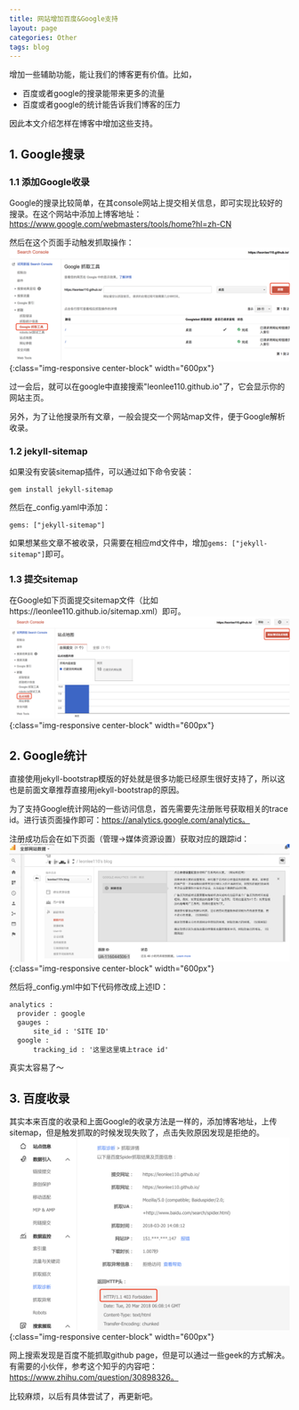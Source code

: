 ```yaml
---
title: 网站增加百度&Google支持
layout: page
categories: Other
tags: blog
---
```


增加一些辅助功能，能让我们的博客更有价值。比如，
- 百度或者google的搜录能带来更多的流量
- 百度或者google的统计能告诉我们博客的压力

因此本文介绍怎样在博客中增加这些支持。

<!-- excerpt -->

## 1. Google搜录
### 1.1 添加Google收录
Google的搜录比较简单，在其console网站上提交相关信息，即可实现比较好的搜录。在这个网站中添加上博客地址：https://www.google.com/webmasters/tools/home?hl=zh-CN

然后在这个页面手动触发抓取操作：
![googlesoulu](/assets/jekyll/google_soulu.png){:class="img-responsive center-block" width="600px"}

过一会后，就可以在google中直接搜索"leonlee110.github.io"了，它会显示你的网站主页。

另外，为了让他搜录所有文章，一般会提交一个网站map文件，便于Google解析收录。

### 1.2 jekyll-sitemap
如果没有安装sitemap插件，可以通过如下命令安装：
```
gem install jekyll-sitemap
```

然后在_config.yaml中添加：
```
gems: ["jekyll-sitemap"]
```

如果想某些文章不被收录，只需要在相应md文件中，增加```gems: ["jekyll-sitemap"]```即可。

### 1.3 提交sitemap
在Google如下页面提交sitemap文件（比如https://leonlee110.github.io/sitemap.xml）即可。
![googlesitemap](/assets/jekyll/google_sitemap.png){:class="img-responsive center-block" width="600px"}

## 2. Google统计
直接使用jekyll-bootstrap模版的好处就是很多功能已经原生很好支持了，所以这也是前面文章推荐直接用jekyll-bootstrap的原因。

为了支持Google统计网站的一些访问信息，首先需要先注册账号获取相关的trace id。进行该页面操作即可：https://analytics.google.com/analytics。

注册成功后会在如下页面（管理->媒体资源设置）获取对应的跟踪id：
![googleanalytics](/assets/jekyll/google_analytics.png){:class="img-responsive center-block" width="600px"}

然后将_config.yml中如下代码修改成上述ID：
```
analytics :
  provider : google
  gauges :
      site_id : 'SITE ID'
  google :
      tracking_id : '这里这里填上trace id'
```
真实太容易了～

## 3. 百度收录
其实本来百度的收录和上面Google的收录方法是一样的，添加博客地址，上传sitemap，但是触发抓取的时候发现失败了，点击失败原因发现是拒绝的。
![baiduerror](/assets/jekyll/baiduerror.png){:class="img-responsive center-block" width="600px"}

网上搜索发现是百度不能抓取github page，但是可以通过一些geek的方式解决。有需要的小伙伴，参考这个知乎的内容吧：https://www.zhihu.com/question/30898326。

比较麻烦，以后有具体尝试了，再更新吧。
